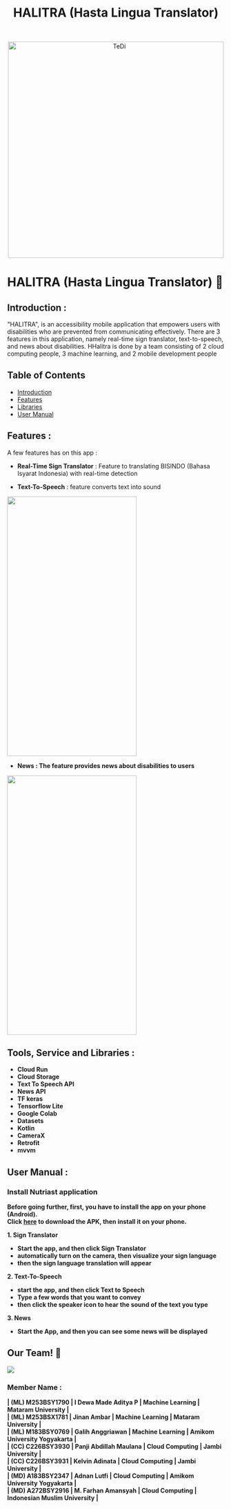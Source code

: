 <h1 align="center"> HALITRA (Hasta Lingua Translator) </h1> <br>
<p align="center">
  <a href="https://github.com/CH2-PS248/CH2-PS248/assets/152416965/964dd865-e3f6-4131-a372-c761a07239a0">
    <img alt="TeDi" title="TeDi" src="https://github.com/CH2-PS248/CH2-PS248/assets/152416965/964dd865-e3f6-4131-a372-c761a07239a0" width="500">
  </a>
</p>

# HALITRA (Hasta Lingua Translator) 👋

## <a name="introduction"></a> Introduction :
"HALITRA", is an accessibility mobile application that empowers users with disabilities who are prevented from communicating effectively. There are 3 features in this application, namely real-time sign translator, text-to-speech, and news about disabilities. HHalitra is done by a team consisting of 2 cloud computing people, 3 machine learning, and 2 mobile development people

## Table of Contents

- [Introduction](#introduction)
- [Features](#features)
- [Libraries](#libraries)
- [User Manual](#user-manual)

## <a name="features"></a> Features :
A few features has on this app :

* <b>Real-Time Sign Translator</b> : Feature to translating BISINDO (Bahasa Isyarat Indonesia) with real-time detection
  
* <b>Text-To-Speech</b> : feature converts text into sound
<img src="https://github.com/CH2-PS248/CH2-PS248/assets/152416965/be752f2c-7500-4781-b3c5-51d741a14c4d" width="300" height="600">

  
* <b>News<b> : The feature provides news about disabilities to users 
<img src="https://github.com/CH2-PS248/CH2-PS248/assets/152416965/9b8c900b-3831-49e1-a1ad-3f366cc670b5" width="300" height="600">


## <a name="libraries"></a> Tools, Service and Libraries :
  - <b>Cloud Run</b>
  - <b>Cloud Storage</b>
  - <b>Text To Speech API</b>
  - <b>News API</b>
  - <b>TF keras</b>
  - <b>Tensorflow Lite</b>
  - <b>Google Colab</b>
  - <b>Datasets</b>
  - <b>Kotlin</b>
  - <b>CameraX</b>
  - <b>Retrofit</b>
  - <b>mvvm</b>

## <a name="user-manual"></a> User Manual :

### Install Nutriast application
Before going further, first, you have to install the app on your phone (Android). <br />
Click [here](https://drive.google.com/file/d/1dyaXPNRx5msiKtOiURt2x7PRtP2GaYLy/view?usp=sharing) to download the APK, then install it on your phone. 

**1. Sign Translator**
- Start the app, and then click Sign Translator
- automatically turn on the camera, then visualize your sign language
- then the sign language translation will appear

**2. Text-To-Speech**
- start the app, and then click Text to Speech
- Type a few words that you want to convey
- then click the speaker icon to hear the sound of the text you type



**3. News**
- Start the App, and then you can see some news will be displayed


## Our Team! 👋

<img src="https://user-images.githubusercontent.com/76579538/173190766-2db8c064-2de3-4bb8-86aa-0bbb1177380a.png">

### Member Name :

| (ML) M253BSY1790 | I Dewa Made Aditya P | Machine Learning | Mataram University |                             
| (ML) M253BSX1781 | Jinan Ambar | Machine Learning | Mataram University |                             
| (ML) M183BSY0769 | Galih Anggriawan | Machine Learning | Amikom University Yogyakarta |                             
| (CC) C226BSY3930 | Panji Abdillah Maulana | Cloud Computing | Jambi University |                             
| (CC) C226BSY3931 | Kelvin Adinata | Cloud Computing | Jambi University |                             
| (MD) A183BSY2347 | Adnan Lutfi | Cloud Computing | Amikom University Yogyakarta | <br>
| (MD) A272BSY2916 | M. Farhan Amansyah | Cloud Computing | Indonesian Muslim University |
